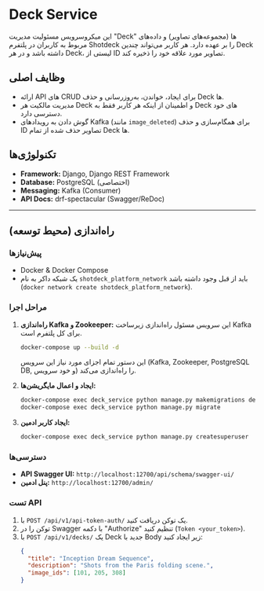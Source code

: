 # Deck Service

این میکروسرویس مسئولیت مدیریت "Deck" ها (مجموعه‌های تصاویر) و داده‌های مربوط به کاربران در پلتفرم Shotdeck را بر عهده دارد. هر کاربر می‌تواند چندین Deck داشته باشد و در هر Deck، لیستی از ID تصاویر مورد علاقه خود را ذخیره کند.  

## وظایف اصلی
- ارائه API های CRUD برای ایجاد، خواندن، به‌روزرسانی و حذف Deck ها.
- مدیریت مالکیت هر Deck و اطمینان از اینکه هر کاربر فقط به Deck های خود دسترسی دارد.
- گوش دادن به رویدادهای Kafka (مانند `image_deleted`) برای همگام‌سازی و حذف ID تصاویر حذف شده از تمام Deck ها.

## تکنولوژی‌ها
- **Framework:** Django, Django REST Framework
- **Database:** PostgreSQL (اختصاصی)
- **Messaging:** Kafka (Consumer)
- **API Docs:** drf-spectacular (Swagger/ReDoc)

---  

## راه‌اندازی (محیط توسعه)

### پیش‌نیازها
- Docker & Docker Compose
- یک شبکه داکر به نام `shotdeck_platform_network` باید از قبل وجود داشته باشد (`docker network create shotdeck_platform_network`).

### مراحل اجرا

1.  **راه‌اندازی Kafka و Zookeeper:**
    این سرویس مسئول راه‌اندازی زیرساخت Kafka برای کل پلتفرم است.  
    ```bash  
    docker-compose up --build -d  
    ```  
    این دستور تمام اجزای مورد نیاز این سرویس (Kafka, Zookeeper, PostgreSQL DB, و خود سرویس) را راه‌اندازی می‌کند.  

2.  **ایجاد و اعمال مایگریشن‌ها:**
    ```bash  
    docker-compose exec deck_service python manage.py makemigrations decks  
    docker-compose exec deck_service python manage.py migrate  
    ```  

3.  **ایجاد کاربر ادمین:**
    ```bash  
    docker-compose exec deck_service python manage.py createsuperuser  
    ```  

### دسترسی‌ها
- **API Swagger UI:** `http://localhost:12700/api/schema/swagger-ui/`
- **پنل ادمین:** `http://localhost:12700/admin/`

### تست API
1.  با `POST /api/v1/api-token-auth/` یک توکن دریافت کنید.
2.  توکن را در Swagger با دکمه "Authorize" تنظیم کنید (`Token <your_token>`).
3.  با `POST /api/v1/decks/` یک Deck جدید با Body زیر ایجاد کنید:
    ```json  
    {  
      "title": "Inception Dream Sequence",  
      "description": "Shots from the Paris folding scene.",  
      "image_ids": [101, 205, 308]  
    }  
    ```  